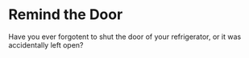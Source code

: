 # Remind the Door

Have you ever forgotent to shut the door of your refrigerator, or it was accidentally left open?
